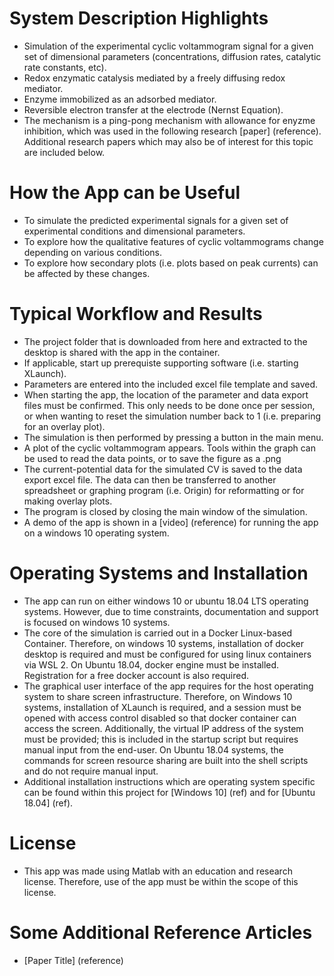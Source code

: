 # System Description Highlights
- Simulation of the experimental cyclic voltammogram signal for a given set of dimensional parameters (concentrations, diffusion rates, catalytic rate constants, etc).
- Redox enzymatic catalysis mediated by a freely diffusing redox mediator.
- Enzyme immobilized as an adsorbed mediator.
- Reversible electron transfer at the electrode (Nernst Equation).
- The mechanism is a ping-pong mechanism with allowance for enyzme inhibition, which was used in the following research [paper] (reference). Additional research papers which may also be of interest for this topic are included below.

# How the App can be Useful
- To simulate the predicted experimental signals for a given set of experimental conditions and dimensional parameters.
- To explore how the qualitative features of cyclic voltammograms change depending on various conditions.
- To explore how secondary plots (i.e. plots based on peak currents) can be affected by these changes.

# Typical Workflow and Results
- The project folder that is downloaded from here and extracted to the desktop is shared with the app in the container.
- If applicable, start up prerequiste supporting software (i.e. starting XLaunch).
- Parameters are entered into the included excel file template and saved.
- When starting the app, the location of the parameter and data export files must be confirmed. This only needs to be done once per session, or when wanting to reset the simulation number back to 1 (i.e. preparing for an overlay plot).
- The simulation is then performed by pressing a button in the main menu.
- A plot of the cyclic voltammogram appears. Tools within the graph can be used to read the data points, or to save the figure as a .png
- The current-potential data for the simulated CV is saved to the data export excel file. The data can then be transferred to another spreadsheet or graphing program (i.e. Origin) for reformatting or for making overlay plots.
- The program is closed by closing the main window of the simulation.
- A demo of the app is shown in a [video] (reference) for running the app on a windows 10 operating system.

# Operating Systems and Installation
- The app can run on either windows 10 or ubuntu 18.04 LTS operating systems. However, due to time constraints, documentation and support is focused on windows 10 systems.
- The core of the simulation is carried out in a Docker Linux-based Container. Therefore, on windows 10 systems, installation of docker desktop is required and must be configured for using linux containers via WSL 2. On Ubuntu 18.04, docker engine must be installed. Registration for a free docker account is also required.
- The graphical user interface of the app requires for the host operating system to share screen infrastructure. Therefore, on Windows 10 systems, installation of XLaunch is required, and a session must be opened with access control disabled so that docker container can access the screen. Additionally, the virtual IP address of the system must be provided; this is included in the startup script but requires manual input from the end-user. On Ubuntu 18.04 systems, the commands for screen resource sharing are built into the shell scripts and do not require manual input.
- Additional installation instructions which are operating system specific can be found within this project for [Windows 10] (ref) and for [Ubuntu 18.04] (ref).

# License
- This app was made using Matlab with an education and research license. Therefore, use of the app must be within the scope of this license.

# Some Additional Reference Articles
- [Paper Title] (reference)


